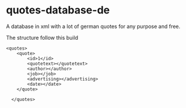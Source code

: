 # quotes-database-de
A database in xml with a lot of german quotes for any purpose and free.

The structure follow this build

```
<quotes>
    <quote>
        <id>1</id>
        <quotetext></quotetext>
        <author></author>
        <job></job>
        <advertising></advertising>
        <date></date>
    </quote>
  
  </quotes>
